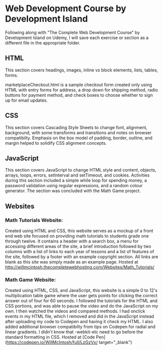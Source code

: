 # Web Development Course by Development Island

Following along with "The Complete Web Development Course" by Development Island on Udemy, I will save each exercise or section as a different file in the appropriate folder.

## HTML

This section covers headings, images, inline vs block elements, lists, tables, forms.

marketplaceCheckout.html is a sample checkout form created only using HTML with entry forms for address, a drop down for shipping method, radio buttons for payment method, and check boxes to choose whether to sign up for email updates. 

## CSS

This section covers Cascading Style Sheets to change font, alignment, background, with some transforms and transitions and notes on browser compatibilty. Emphasis on the box model of padding, border, outline, and margin helped to solidify CSS alignment concepts. 

## JavaScript

This section covers JavaScript to change HTML style and content, objects, arrays, loops, errors, setInterval and setTimeout, and cookies. Activities during this section included a simple while loop for spending money, a password validation using regular expressions, and a random colour generator. The section was concluded with the Math Game project.


## Websites

### Math Tutorials Website:
  Created using HTML and CSS, this website serves as a mockup of a front end web site focused on providing math tutorials to students grade one through twelve. It contains a header with a search box, a menu for accessing different areas of the site, a brief introduction followed by two columns with a list of links to each year of lessons and a list of features of the site, followed by a footer with an example copyright section. All links are blank as this site was simply made as an example page. Hosted at http://willmcintosh.thecompletewebhosting.com/Websites/Math_Tutorials/

### Math Game Website:
  Created using HTML, CSS, and JavaScript, this website is a simple 0 to 12's multiplication table game where the user gets points for clicking the correct answer out of four for 60 seconds. I followed the tutorials for the HTML and CSS portions, and was able to pause the video and do the JavaScript on my own. I then watched the videos and compared methods. I had onclick events in my HTML file, which I removed and did in the JavaScript instead after uploading my code to Codepen and having it check my HTML. I also added additional browser compatibilty from tips on Codepen for radial and linear gradients. I didn't know that -webkit-etc need to go before the standard formatting in CSS. 
Hosted at [Code Pen](https://codepen.io/WillMcIntosh/full/LzGzVx/ target="_blank")

